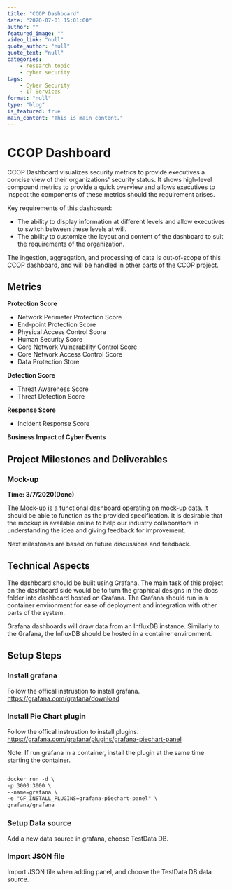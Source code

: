 ```yaml
---
title: "CCOP Dashboard"
date: "2020-07-01 15:01:00"
author: ""
featured_image: ""
video_link: "null"
quote_author: "null"
quote_text: "null"
categories: 
    - research topic
    - cyber security
tags: 
    - Cyber Security
    - IT Services
format: "null"
type: "blog"
is_featured: true
main_content: "This is main content."
---
```



# CCOP Dashboard

CCOP Dashboard visualizes security metrics to provide executives a concise view of their organizations' security status. It shows high-level compound metrics to provide a quick overview and allows executives to inspect the components of these metrics should the requirement arises. 

Key requirements of this dashboard:

- The ability to display information at different levels and allow executives to switch between these levels at will. 
- The ability to customize the layout and content of the dashboard to suit the requirements of the organization. 

The ingestion, aggregation, and processing of data is out-of-scope of this CCOP dashboard, and will be handled in other parts of the CCOP project.

## Metrics

**Protection Score**

- Network Perimeter Protection Score
- End-point Protection Score
- Physical Access Control Score
- Human Security Score
- Core Network Vulnerability Control Score
- Core Network Access Control Score
- Data Protection Store

**Detection Score**

- Threat Awareness Score
- Threat Detection Score

**Response Score**

- Incident Response Score

**Business Impact of Cyber Events**

## Project Milestones and Deliverables

### Mock-up

**Time: 3/7/2020(Done)**

The Mock-up is a functional dashboard operating on mock-up data. It should be able to function as the provided specification. It is desirable that the mockup is available online to help our industry collaborators in understanding the idea and giving feedback for improvement. 

Next milestones are based on future discussions and feedback. 

## Technical Aspects

The dashboard should be built using Grafana. The main task of this project on the dashboard side would be to turn the graphical designs in the docs folder into dashboard hosted on Grafana. The Grafana should run in a container environment for ease of deployment and integration with other parts of the system. 

Grafana dashboards will draw data from an InfluxDB instance. Similarly to the Grafana, the InfluxDB should be hosted in a container environment. 


## Setup Steps
### Install grafana
Follow the offical instrustion to install grafana. 
https://grafana.com/grafana/download

### Install Pie Chart plugin
Follow the offical instrustion to install plugins.
https://grafana.com/grafana/plugins/grafana-piechart-panel

Note: If run grafana in a container, install the plugin at the same time starting the container.

```html

docker run -d \
-p 3000:3000 \
--name=grafana \
-e "GF_INSTALL_PLUGINS=grafana-piechart-panel" \
grafana/grafana

```

### Setup Data source
Add a new data source in grafana, choose TestData DB.

### Import JSON file
Import JSON file when adding panel, and choose the TestData DB data source.

